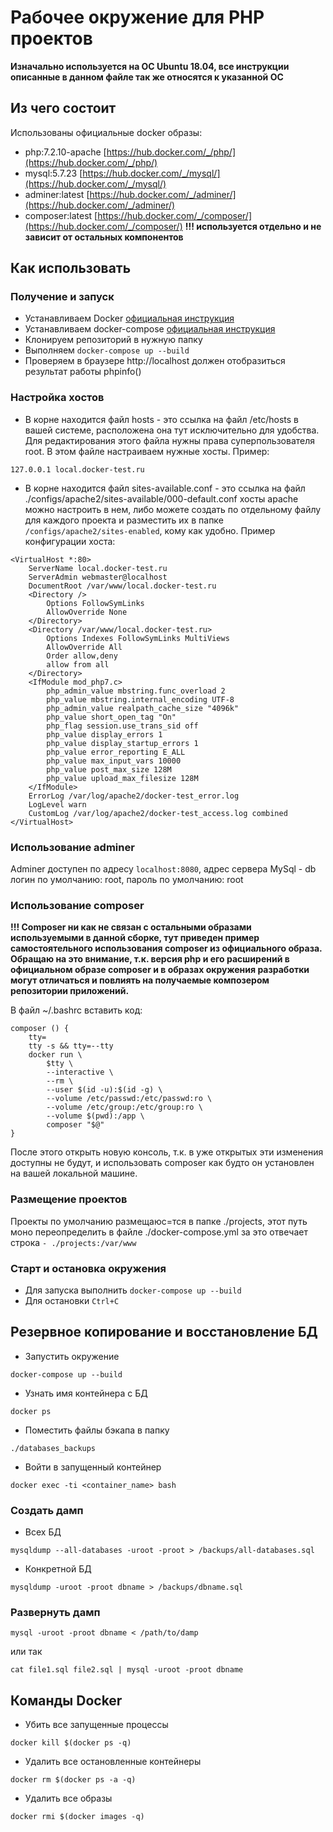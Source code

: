 # Рабочее окружение для PHP проектов

**Изначально используется на ОС Ubuntu 18.04, все инструкции описанные в данном файле так же относятся к указанной ОС**

## Из чего состоит

Использованы официальные docker образы:

* php:7.2.10-apache [https://hub.docker.com/_/php/](https://hub.docker.com/_/php/)
* mysql:5.7.23 [https://hub.docker.com/_/mysql/](https://hub.docker.com/_/mysql/)
* adminer:latest [https://hub.docker.com/_/adminer/](https://hub.docker.com/_/adminer/)
* composer:latest [https://hub.docker.com/_/composer/](https://hub.docker.com/_/composer/) **!!! используется отдельно и не зависит от остальных компонентов**

## Как использовать

### Получение и запуск

* Устанавливаем Docker [официальная инструкция](https://docs.docker.com/install/linux/docker-ce/ubuntu/)
* Устанавливаем docker-compose [официальная инструкция](https://docs.docker.com/compose/install/)
* Клонируем репозиторий в нужную папку
* Выполняем ```docker-compose up --build```
* Проверяем в браузере http://localhost должен отобразиться результат работы phpinfo()

### Настройка хостов

* В корне находится файл hosts - это ссылка на файл /etc/hosts в вашей системе, расположена она тут исключительно для удобства. Для редактирования этого файла нужны права суперпользователя root. В этом файле нaстраиваем нужные хосты.
Пример:
```
127.0.0.1 local.docker-test.ru
```
* В корне находится файл sites-available.conf - это ссылка на файл ./configs/apache2/sites-available/000-default.conf хосты apache можно настроить в нем, либо можете создать по отдельному файлу для каждого проекта и разместить их в папке 
```/configs/apache2/sites-enabled```, кому как удобно.
Пример конфигурации хоста:
```
<VirtualHost *:80>
    ServerName local.docker-test.ru
    ServerAdmin webmaster@localhost
    DocumentRoot /var/www/local.docker-test.ru
    <Directory />
	    Options FollowSymLinks
	    AllowOverride None
    </Directory>
    <Directory /var/www/local.docker-test.ru>
		Options Indexes FollowSymLinks MultiViews
		AllowOverride All
		Order allow,deny
		allow from all
	</Directory> 
	<IfModule mod_php7.c>
	    php_admin_value mbstring.func_overload 2
	    php_value mbstring.internal_encoding UTF-8
	    php_admin_value realpath_cache_size "4096k"
	    php_value short_open_tag "On"
	    php_flag session.use_trans_sid off
		php_value display_errors 1
		php_value display_startup_errors 1
		php_value error_reporting E_ALL
		php_value max_input_vars 10000
		php_value post_max_size 128M
		php_value upload_max_filesize 128M
	</IfModule> 
    ErrorLog /var/log/apache2/docker-test_error.log
    LogLevel warn
    CustomLog /var/log/apache2/docker-test_access.log combined
</VirtualHost>

```

### Использование adminer

Adminer доступен по адресу ```localhost:8080```, адрес сервера MySql - db
логин по умолчанию: root, пароль по умолчанию: root

### Использование composer

**!!! Composer ни как не связан с остальными образами используемыми в данной сборке, тут приведен пример самостоятельного использования composer из официального образа. Обращаю на это внимание, т.к. версия php и его расширений в официальном образе composer и в образах окружения разработки могут отличаться и повлиять на получаемые композером репозитории приложений.**

В файл ~/.bashrc вставить код:

```
composer () {
    tty=
    tty -s && tty=--tty
    docker run \
        $tty \
        --interactive \
        --rm \
        --user $(id -u):$(id -g) \
        --volume /etc/passwd:/etc/passwd:ro \
        --volume /etc/group:/etc/group:ro \
        --volume $(pwd):/app \
        composer "$@"
}
```

После этого открыть новую консоль, т.к. в уже открытых эти изменения доступны не будут, и использовать composer как будто он установлен на вашей локальной машине.

### Размещение проектов

Проекты по умолчанию размещаюс=тся в папке ./projects, этот путь моно переопределить в файле ./docker-compose.yml за это отвечает строка ```- ./projects:/var/www```

### Старт и остановка окружения

* Для запуска выполнить ```docker-compose up --build```
* Для остановки ```Ctrl+C```

## Резервное копирование и восстановление БД

* Запустить окружение
```
docker-compose up --build
```
* Узнать имя контейнера с БД
```
docker ps
```
* Поместить файлы бэкапа в папку 
```
./databases_backups
```
* Войти в запущенный контейнер
```
docker exec -ti <container_name> bash
```

### Создать дамп

* Всех БД
```
mysqldump --all-databases -uroot -proot > /backups/all-databases.sql
```
* Конкретной БД
```
mysqldump -uroot -proot dbname > /backups/dbname.sql
```

### Развернуть дамп

```
mysql -uroot -proot dbname < /path/to/damp
```
или так
```
cat file1.sql file2.sql | mysql -uroot -proot dbname
```

## Команды Docker

* Убить все запущенные процессы
```
docker kill $(docker ps -q)
```

* Удалить все остановленные контейнеры
```
docker rm $(docker ps -a -q)
```

* Удалить все образы
```
docker rmi $(docker images -q)
```